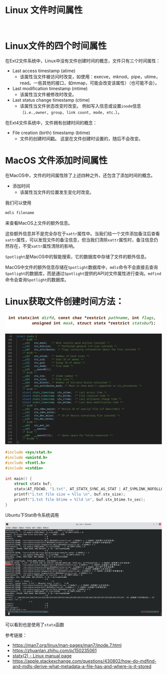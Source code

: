 # Linux 文件时间属性
<br>

# Linux文件的四个时间属性

在Ext2文件系统中，Linux中没有文件创建时间的概念，文件只有三个时间属性：

- Last access timestamp (atime)
  - 该属性当文件被访问时改变，如使用：execve，mknod，pipe，utime，read。一些其他的接口，如mmap，可能会改变该属性）（也可能不会）。
- Last modification timestamp (mtime)
  - 该属性当文件被修改时改变。
- Last status change timestamp (ctime)
  - 该属性当文件状态改变时改变。 例如写入信息或设置`inode`信息（`i.e.,owner, group, link count, mode, etc.`）。

在Ext4文件系统中，文件拥有创建时间的概念：

- File creation (birth) timestamp (btime)
  - 文件的创建时间戳。 这是在文件创建时设置的，随后不会改变。

# MacOS 文件添加时间属性

在MacOS中，文件的时间属性除了上述四种之外，还包含了添加时间的概念。

- 添加时间
  - 该属性当文件的位置发生变化时改变。

我们可以使用

```Bash
mdls filename
```

来查看MacOS上文件的额外信息。

这些额外信息并不是完全存在于`xattr`属性中。当我们给一个文件添加备注后查看`xattr`属性，可以发现文件的备注信息，但当我们清除`xattr`属性时，备注信息仍然存在，不受`xattr`属性清除的影响。

`Spotlight`是MacOS中的智能搜索，它的数据库中存储了文件的额外信息。

MacOS中文件的额外信息存储在`Spotlight`数据库中，`mdls`命令不会直接去查询`Spotlight`的数据库，而是通过`Spotlight`提供的API对文件属性进行查询。`mdfind`命令会查询`Spotlight`的数据库。

# Linux获取文件创建时间方法：

![image-20240201202612104](assets/Linux%20%E6%96%87%E4%BB%B6%E6%97%B6%E9%97%B4%E5%B1%9E%E6%80%A7/image-20240201202612104.png)

![image-20240201202614881](assets/Linux%20%E6%96%87%E4%BB%B6%E6%97%B6%E9%97%B4%E5%B1%9E%E6%80%A7/image-20240201202614881.png)

```C++
#include <sys/stat.h>
#include <unistd.h>
#include <fcntl.h>
#include <cstdio>

int main() {
    struct statx buf;
    statx(AT_FDCWD, "1.txt", AT_STATX_SYNC_AS_STAT | AT_SYMLINK_NOFOLLOW, STATX_ALL, &buf);
    printf("1.txt file size = %llu \n", buf.stx_size);
    printf("1.txt file btime = %lld \n", buf.stx_btime.tv_sec);
}
```

Ubuntu下Stat命令系统调用

![image-20240201202619976](assets/Linux%20%E6%96%87%E4%BB%B6%E6%97%B6%E9%97%B4%E5%B1%9E%E6%80%A7/image-20240201202619976.png)

可以看到也是使用了`statx`函数

参考链接：

- https://man7.org/linux/man-pages/man7/inode.7.html
- https://zhuanlan.zhihu.com/p/150235061
- [statx(2) - Linux manual page](https://man7.org/linux/man-pages/man2/statx.2.html)
- https://apple.stackexchange.com/questions/430802/how-do-mdfind-and-mdls-derive-what-metadata-a-file-has-and-where-is-it-stored
